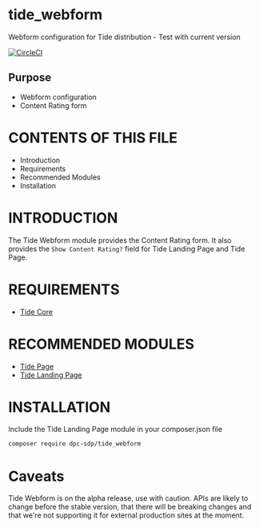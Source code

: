 # tide_webform
Webform configuration for Tide distribution - Test with current version

[![CircleCI](https://circleci.com/gh/dpc-sdp/tide_webform.svg?style=svg&circle-token=0fbcdc200c4f27982721057e322e270786c87d44)](https://circleci.com/gh/dpc-sdp/tide_webform)
## Purpose
- Webform configuration
- Content Rating form


# CONTENTS OF THIS FILE

* Introduction
* Requirements
* Recommended Modules
* Installation

# INTRODUCTION
The Tide Webform module provides the Content Rating form. 
It also provides the `Show Content Rating?` field for Tide Landing Page and Tide Page.

# REQUIREMENTS
* [Tide Core](https://github.com/dpc-sdp/tide_core)

# RECOMMENDED MODULES
* [Tide Page](https://github.com/dpc-sdp/tide_page)
* [Tide Landing Page](https://github.com/dpc-sdp/tide_landing_page)

# INSTALLATION
Include the Tide Landing Page module in your composer.json file

```bash
composer require dpc-sdp/tide_webform
```

# Caveats

Tide Webform is on the alpha release, use with caution. APIs are likely to change before the stable version, that there will be breaking changes and that we're not supporting it for external production sites at the moment.
